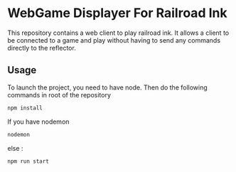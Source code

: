 # WebGame Displayer For Railroad Ink

This repository contains a web client to play railroad ink. It allows a client to be connected to a game and play without having to send any commands directly to the reflector. 

##  Usage 

To launch the project, you need to have node. Then do the following commands in root of the repository

```Bash
npm install
```
If you have nodemon
```Bash
nodemon
```
else : 
```Bash
npm run start
```